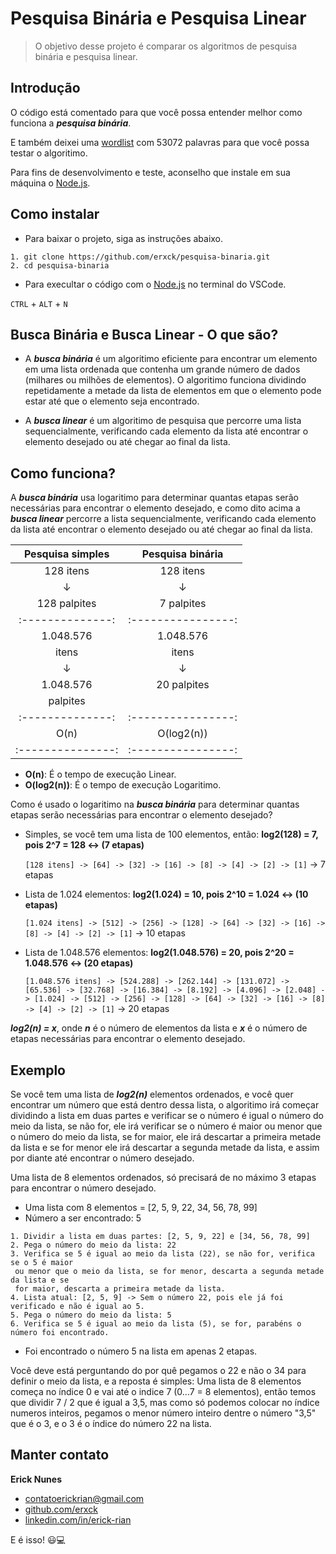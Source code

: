 # Pesquisa Binária e Pesquisa Linear

> O objetivo desse projeto é comparar os algoritmos de pesquisa binária e pesquisa linear.

## Introdução

O código está comentado para que você possa entender melhor como funciona a **_pesquisa binária_**.

E também deixei uma [wordlist](https://github.com/douglasbuzatto/WordLists) com 53072 palavras para que você possa testar o algoritimo.

Para fins de desenvolvimento e teste, aconselho que instale em sua máquina o [Node.js](https://nodejs.org/en).

## Como instalar

- Para baixar o projeto, siga as instruções abaixo.

```
1. git clone https://github.com/erxck/pesquisa-binaria.git
2. cd pesquisa-binaria
```

- Para execultar o código com o [Node.js](https://nodejs.org/en) no terminal do VSCode.

`CTRL` + `ALT` + `N`

## Busca Binária e Busca Linear - O que são?

- A **_busca binária_** é um algoritimo eficiente para encontrar um elemento em uma lista ordenada que contenha um grande número de dados (milhares ou milhões de elementos). O algoritimo funciona dividindo repetidamente a metade da lista de elementos em que o elemento pode estar até que o elemento seja encontrado.

- A **_busca linear_** é um algoritimo de pesquisa que percorre uma lista sequencialmente, verificando cada elemento da lista até encontrar o elemento desejado ou até chegar ao final da lista.

## Como funciona?

A **_busca binária_** usa logaritimo para determinar quantas etapas serão necessárias para encontrar o elemento desejado, e como dito acima a **_busca linear_** percorre a lista sequencialmente, verificando cada elemento da lista até encontrar o elemento desejado ou até chegar ao final da lista.

| **Pesquisa simples** | **Pesquisa binária** |
| :------------------: | :------------------: |
|      128 itens       |      128 itens       |
|          ↓           |          ↓           |
|     128 palpites     |      7 palpites      |
|   :--------------:   |  :----------------:  |
|      1.048.576       |      1.048.576       |
|        itens         |        itens         |
|          ↓           |          ↓           |
|      1.048.576       |     20 palpites      |
|       palpites       |                      |
|   :--------------:   |  :----------------:  |
|         O(n)         |      O(log2(n))      |
|  :---------------:   |  :----------------:  |

- **O(n)**: É o tempo de execução Linear.
- **O(log2(n))**: É o tempo de execução Logaritimo.

Como é usado o logaritimo na **_busca binária_** para determinar quantas etapas serão necessárias para encontrar o elemento desejado?

- Simples, se você tem uma lista de 100 elementos, então: **log2(128) = 7, pois 2^7 = 128 <-> (7 etapas)**

  `[128 itens] -> [64] -> [32] -> [16] -> [8] -> [4] -> [2] -> [1]` -> 7 etapas

- Lista de 1.024 elementos: **log2(1.024) = 10, pois 2^10 = 1.024 <-> (10 etapas)**

  `[1.024 itens] -> [512] -> [256] -> [128] -> [64] -> [32] -> [16] -> [8] -> [4] -> [2] -> [1]` -> 10 etapas

- Lista de 1.048.576 elementos: **log2(1.048.576) = 20, pois 2^20 = 1.048.576 <-> (20 etapas)**

  `[1.048.576 itens] -> [524.288] -> [262.144] -> [131.072] -> [65.536] -> [32.768] -> [16.384] -> [8.192] -> [4.096] -> [2.048] -> [1.024] -> [512] -> [256] -> [128] -> [64] -> [32] -> [16] -> [8] -> [4] -> [2] -> [1]` -> 20 etapas

**_log2(n) = x_**, onde **_n_** é o número de elementos da lista e **_x_** é o número de etapas necessárias para encontrar o elemento desejado.

## Exemplo

Se você tem uma lista de **_log2(n)_** elementos ordenados, e você quer encontrar um número que está dentro dessa lista, o algoritimo irá começar dividindo a lista em duas partes e verificar se o número é igual o número do meio da lista, se não for, ele irá verificar se o número é maior ou menor que o número do meio da lista, se for maior, ele irá descartar a primeira metade da lista e se for menor ele irá descartar a segunda metade da lista, e assim por diante até encontrar o número desejado.

Uma lista de 8 elementos ordenados, só precisará de no máximo 3 etapas para encontrar o número desejado.

- Uma lista com 8 elementos = [2, 5, 9, 22, 34, 56, 78, 99]
- Número a ser encontrado: 5

```
1. Dividir a lista em duas partes: [2, 5, 9, 22] e [34, 56, 78, 99]
2. Pega o número do meio da lista: 22
3. Verifica se 5 é igual ao meio da lista (22), se não for, verifica se o 5 é maior
 ou menor que o meio da lista, se for menor, descarta a segunda metade da lista e se
 for maior, descarta a primeira metade da lista.
4. Lista atual: [2, 5, 9] -> Sem o número 22, pois ele já foi verificado e não é igual ao 5.
5. Pega o número do meio da lista: 5
6. Verifica se 5 é igual ao meio da lista (5), se for, parabéns o número foi encontrado.
```

- Foi encontrado o número 5 na lista em apenas 2 etapas.

Você deve está perguntando do por quê pegamos o 22 e não o 34 para definir o meio da lista, e a reposta é simples: Uma lista de 8 elementos começa no índice 0 e vai até o indice 7 (0...7 = 8 elementos), então temos que dividir 7 / 2 que é igual a 3,5, mas como só podemos colocar no índice numeros inteiros, pegamos o menor número inteiro dentre o número "3,5" que é o 3, e o 3 é o índice do número 22 na lista.

## Manter contato

**Erick Nunes**

- [contatoerickrian@gmail.com](mailto:contatoerickrian@gmail.com)
- [github.com/erxck](https://github.com/erxck)
- [linkedin.com/in/erick-rian](https://linkedin.com/in/erick-rian)

E é isso! 😃💻
